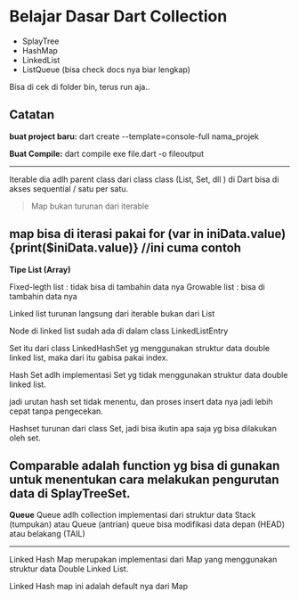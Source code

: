 # Belajar Dasar Dart Collection

- SplayTree
- HashMap
- LinkedList
- ListQueue (bisa check docs nya biar lengkap)

Bisa di cek di folder bin, terus run aja..

## Catatan

**buat project baru:**
dart create --template=console-full nama_projek

**Buat Compile:**
dart compile exe file.dart -o fileoutput

---

Iterable dia adlh parent class dari class class (List, Set, dll )
di Dart bisa di akses sequential / satu per satu.

> Map bukan turunan dari iterable

map bisa di iterasi pakai for (var in iniData.value){print($iniData.value)} //ini cuma contoh
---


**Tipe List (Array)**

Fixed-legth list : tidak bisa di tambahin data nya
Growable list : bisa di tambahin data nya

Linked list turunan langsung dari iterable bukan dari List

Node di linked list sudah ada di dalam class LinkedListEntry

Set itu dari class LinkedHashSet yg menggunakan struktur data double linked list, maka dari itu gabisa pakai index.

Hash Set adlh implementasi Set yg tidak menggunakan struktur data double linked list.

jadi urutan hash set tidak menentu, dan proses insert data nya jadi lebih cepat tanpa pengecekan.

Hashset turunan dari class Set, jadi bisa ikutin apa saja yg bisa dilakukan oleh set.

Comparable adalah function yg bisa di gunakan untuk menentukan cara melakukan pengurutan data di SplayTreeSet.
---


**Queue**
Queue adlh collection implementasi dari struktur data Stack (tumpukan) atau Queue (antrian)
queue bisa modifikasi data depan (HEAD) atau belakang (TAIL)

---

Linked Hash Map merupakan implementasi dari Map
yang menggunakan struktur data Double Linked List.

Linked Hash map ini adalah default nya dari Map